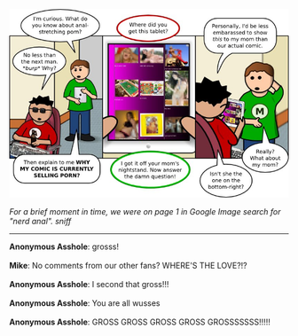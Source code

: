 <!--
.. title: It's A Stretch
.. slug: its-a-stretch
.. date: 2011/03/07 00:00:00
.. tags: 
.. link: 
.. description: 
-->

<a href='its-a-stretch.html' title='View comments'>
<img class='comic' src='../assets/comics/20110307.jpg' />
</a>

<em>For a brief moment in time, we were on page 1 in Google Image search for "nerd anal". *sniff*</em>

<!-- TEASER_END -->
<hr />

<div class='comments'>
<b>Anonymous Asshole</b>: grosss!<br /><br />
<b>Mike</b>: No comments from our other fans? WHERE'S THE LOVE?!?<br /><br />
<b>Anonymous Asshole</b>: I second that gross!!!<br /><br />
<b>Anonymous Asshole</b>: You are all wusses<br /><br />
<b>Anonymous Asshole</b>: GROSS GROSS GROSS GROSS GROSSSSSSS!!!!!<br /><br />
</div>

